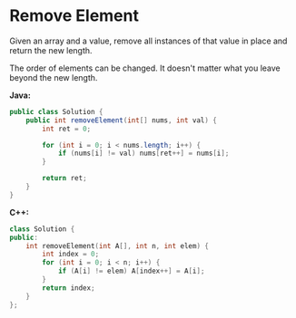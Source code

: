 # Remove Element

Given an array and a value, remove all instances of that value in place and return the new length.

The order of elements can be changed. It doesn't matter what you leave beyond the new length.

**Java:**
```java
public class Solution {
    public int removeElement(int[] nums, int val) {
        int ret = 0;

        for (int i = 0; i < nums.length; i++) {
            if (nums[i] != val) nums[ret++] = nums[i];
        }

        return ret;
    }
}
```

**C++:**
```c++
class Solution {
public:
    int removeElement(int A[], int n, int elem) {
        int index = 0;
        for (int i = 0; i < n; i++) {
            if (A[i] != elem) A[index++] = A[i];
        }
        return index;
    }
};
```
